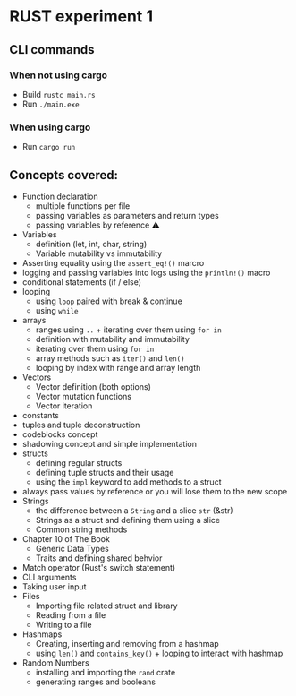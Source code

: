 # RUST experiment 1

## CLI commands
### When not using cargo
* Build `rustc main.rs`
* Run `./main.exe`

### When using cargo
* Run `cargo run`

## Concepts covered:
* Function declaration
    * multiple functions per file
    * passing variables as parameters and return types
    * passing variables by reference ⚠
* Variables
    * definition (let, int, char, string)
    * Variable mutability vs immutability 
* Asserting equality using the `assert_eq!()` marcro
* logging and passing variables into logs using the `println!()` macro
* conditional statements (if / else)
* looping
    * using `loop` paired with break & continue
    * using `while`
* arrays
    * ranges using `..` + iterating over them using `for in`
    * definition with mutability and immutability
    * iterating over them using `for in`
    * array methods such as `iter()` and `len()`
    * looping by index with range and array length
* Vectors
    * Vector definition (both options)
    * Vector mutation functions
    * Vector iteration
* constants
* tuples and tuple deconstruction
* codeblocks concept
* shadowing concept and simple implementation
* structs
    * defining regular structs
    * defining tuple structs and their usage
    * using the `impl` keyword to add methods to a struct
* always pass values by reference or you will lose them to the new scope
* Strings
    * the difference between a `String` and a slice `str` (&str)
    * Strings as a struct and defining them using a slice 
    * Common string methods
* Chapter 10 of The Book
    * Generic Data Types
    * Traits and defining shared behvior
* Match operator (Rust's switch statement)
* CLI arguments
* Taking user input
* Files
    * Importing file related struct and library
    * Reading from a file
    * Writing to a file
* Hashmaps
    * Creating, inserting and removing from a hashmap
    * using `len()` and `contains_key()` + looping to interact with hashmap
* Random Numbers
    * installing and importing the `rand` crate 
    * generating ranges and booleans